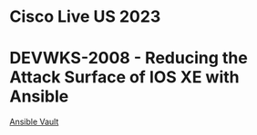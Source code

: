 # Cisco Live US 2023
# DEVWKS-2008 - Reducing the Attack Surface of IOS XE with Ansible


[Ansible Vault](/Ansible_Vault.md)




  
  
  
  
  
